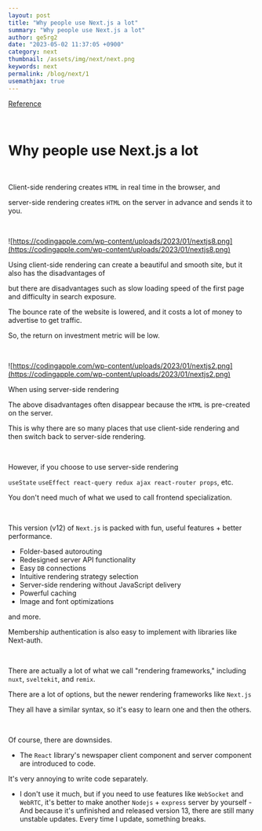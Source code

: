 ```yaml
---
layout: post
title: "Why people use Next.js a lot"
summary: "Why people use Next.js a lot"
author: ge5rg2
date: "2023-05-02 11:37:05 +0900"
category: next
thumbnail: /assets/img/next/next.png
keywords: next
permalink: /blog/next/1
usemathjax: true
---
```


[Reference](https://codingapple.com/)

<br/>

# Why people use Next.js a lot

<br/>

Client-side rendering creates `HTML` in real time in the browser, and

server-side rendering creates `HTML` on the server in advance and sends it to you.

<br/>

![https://codingapple.com/wp-content/uploads/2023/01/nextjs8.png](https://codingapple.com/wp-content/uploads/2023/01/nextjs8.png)

Using client-side rendering can create a beautiful and smooth site, but it also has the disadvantages of

but there are disadvantages such as slow loading speed of the first page and difficulty in search exposure.

The bounce rate of the website is lowered, and it costs a lot of money to advertise to get traffic.

So, the return on investment metric will be low.

<br/>

![https://codingapple.com/wp-content/uploads/2023/01/nextjs2.png](https://codingapple.com/wp-content/uploads/2023/01/nextjs2.png)

When using server-side rendering

The above disadvantages often disappear because the `HTML` is pre-created on the server.

This is why there are so many places that use client-side rendering and then switch back to server-side rendering.

<br/>

However, if you choose to use server-side rendering

`useState` `useEffect react-query redux ajax react-router props`, etc.

You don't need much of what we used to call frontend specialization.

<br/>

This version (v12) of `Next.js` is packed with fun, useful features + better performance.

- Folder-based autorouting
- Redesigned server API functionality
- Easy `DB` connections
- Intuitive rendering strategy selection
- Server-side rendering without JavaScript delivery
- Powerful caching
- Image and font optimizations

and more.

Membership authentication is also easy to implement with libraries like Next-auth.

<br/>

There are actually a lot of what we call "rendering frameworks," including `nuxt`, `sveltekit`, and `remix`.

There are a lot of options, but the newer rendering frameworks like `Next.js`

They all have a similar syntax, so it's easy to learn one and then the others.

<br/>

Of course, there are downsides.

- The `React` library's newspaper client component and server component are introduced to code.

It's very annoying to write code separately.

- I don't use it much, but if you need to use features like `WebSocket` and `WebRTC`, it's better to make another `Nodejs` + `express` server by yourself - And because it's unfinished and released version 13, there are still many unstable updates. Every time I update, something breaks.

<br/>
